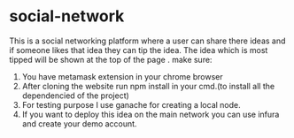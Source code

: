 # social-network
This is a social networking platform where a user can share there ideas and if someone likes that idea they can tip the idea.
The idea which is most tipped will be shown at the top of the page .
make sure:
1. You have metamask extension in your chrome browser
2. After cloning the website run npm install in your cmd.(to install all the dependencied of the project)
3. For testing purpose I use ganache for creating a local node.
4. If you want to deploy this idea on the main network you can use infura and create your demo account.
